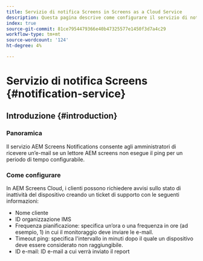 ```yaml
---
title: Servizio di notifica Screens in Screens as a Cloud Service
description: Questa pagina descrive come configurare il servizio di notifica in Screens as a Cloud Service.
index: true
source-git-commit: 81ce7954479366e40b47325577e1450f3d7a4c29
workflow-type: tm+mt
source-wordcount: '124'
ht-degree: 4%

---
```



# Servizio di notifica Screens {#notification-service}

## Introduzione {#introduction}

### Panoramica

Il servizio AEM Screens Notifications consente agli amministratori di ricevere un’e-mail se un lettore AEM screens non esegue il ping per un periodo di tempo configurabile.

### Come configurare

In AEM Screens Cloud, i clienti possono richiedere avvisi sullo stato di inattività del dispositivo creando un ticket di supporto con le seguenti informazioni:

* Nome cliente
* ID organizzazione IMS
* Frequenza pianificazione: specifica un’ora o una frequenza in ore (ad esempio, 1) in cui il monitoraggio deve inviare le e-mail.
* Timeout ping: specifica l&#39;intervallo in minuti dopo il quale un dispositivo deve essere considerato non raggiungibile.
* ID e-mail: ID e-mail a cui verrà inviato il report